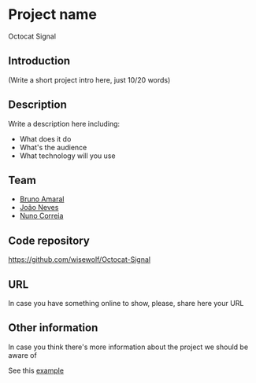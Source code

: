 # Project name

Octocat Signal

## Introduction

(Write a short project intro here, just 10/20 words)

## Description

Write a description here including:

 * What does it do
 * What's the audience
 * What technology will you use

## Team

 * [Bruno Amaral](https://pixels.camp/brunoamaral)
 * [João Neves](https://pixels.camp/jneves)
 * [Nuno Correia](https://pixels.camp/wisewolf)

## Code repository

https://github.com/wisewolf/Octocat-Signal

## URL

In case you have something online to show, please, share here your URL

## Other information

In case you think there's more information about the project we should be aware of

See this [example][1]

[1]: nobull_bot.md
